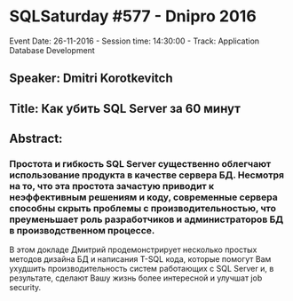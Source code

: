 # SQLSaturday #577 - Dnipro 2016
Event Date: 26-11-2016 - Session time: 14:30:00 - Track: Application  Database Development
## Speaker: Dmitri Korotkevitch
## Title: Как убить SQL Server за 60 минут
## Abstract:
### Простота и гибкость SQL Server  существенно облегчают использование продукта в качестве сервера БД. Несмотря на то, что эта простота зачастую приводит к неэффективным решениям и коду, современные сервера способны скрыть проблемы с производительностью, что преуменьшает роль разработчиков и администраторов БД в производственном процессе. 

В этом докладе Дмитрий продемонстрирует несколько простых методов дизайна БД и написания T-SQL кода, которые помогут Вам ухудшить производительность систем работающих с SQL Server и, в результате, сделают Вашу жизнь более интересной и улучшат job security.
